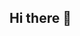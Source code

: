 ## Hi there 👋

<!--
**beatrizbrandt2009/beatrizbrandt2009** is a ✨ _special_ ✨ repository because its `README.md` (this file) appears on your GitHub profile.

Boa vindas ao meu perfil
my name is: Beatriz Brandt👯 
● Estou estudando no Alura
● Estou me desenvolvendo na linguagem JavaScript
● Utilizo esse espaço para minha organização e compartilhamento dos meus projetos desenvolvidos!
● ela/dela
⚡ 
-->
